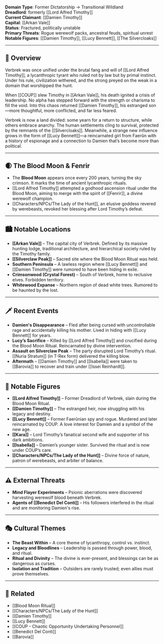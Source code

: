 **Domain Type**: Former Dictatorship → Transitional Wildland  
**Dreadlord**: formerly [[Lord Alfred Timothy]]  
**Current Claimant**: [[Damien Timothy]]  
**Capital**: [[Arkan Vale]]  
**Status**: Fractured, politically unstable  
**Primary Threats**: Rogue werewolf packs, ancestral feuds, spiritual unrest  
**Notable Figures**: [[Damien Timothy]], [[Lucy Bennett]], [[The Silvercloaks]]

---

## 🧭 Overview

Verbrek was once unified under the brutal fang and will of [[Lord Alfred Timothy]], a lycanthropic tyrant who ruled not by law but by primal instinct. Under his rule, civilization withered, and the strong preyed on the weak in a domain that worshipped the hunt.

When [[COUP]] slew Timothy in [[Arkan Vale]], his death ignited a crisis of leadership. No alpha has stepped forward with the strength or charisma to fill the void. Into this chaos returned [[Damien Timothy]], his estranged son—more thoughtful, more conflicted, and far less feared.

Verbrek is now a land divided: some yearn for a return to structure, while others embrace anarchy. The human settlements cling to survival, protected by the remnants of the [[Silvercloaks]]. Meanwhile, a strange new influence grows in the form of [[Lucy Bennett]]—a reincarnated girl from Faerûn with a history of espionage and a connection to Damien that’s become more than political.

---

## 🌒 The Blood Moon & Fenrir

- The **Blood Moon** appears once every 200 years, turning the sky crimson. It marks the time of ancient lycanthropic rituals.
- [[Lord Alfred Timothy]] attempted a godhood ascension ritual under the Blood Moon, aiming to merge with the spirit of [[Fenrir]], a divine werewolf champion.
- [[Characters/NPCs/The Lady of the Hunt]], an elusive goddess revered by werebeasts, revoked her blessing after Lord Timothy’s defeat.

---

## 🏙️ Notable Locations

- **[[Arkan Vale]]** – The capital city of Verbrek. Defined by its massive hunting lodge, traditional architecture, and hierarchical society ruled by the Timothy family.
- **[[Silverclaw Peak]]** – Sacred site where the Blood Moon Ritual was held.
- **Southern Peninsula** – A lawless region where [[Lucy Bennett]] and [[Damien Timothy]] were rumored to have been hiding in exile.
- **Crimsonwood (Crystal Forest)** – South of Verbrek, home to reclusive elves. Forbidden territory.
- **Whitewood Expanse** – Northern region of dead white trees. Rumored to be haunted by the lost.

---

## 🗡️ Recent Events

- **Damien's Disappearance** – Fled after being cursed with uncontrollable rage and accidentally killing his mother. Lived in hiding with [[Lucy Bennett]] for years.
- **Lucy’s Sacrifice** – Killed by [[Lord Alfred Timothy]] and crucified during the Blood Moon Ritual. Reincarnated by divine intervention.
- **Assault on Silverclaw Peak** – The party disrupted Lord Timothy’s ritual. [[Nuria Stratum]] (in T-Rex form) delivered the killing blow.
- **Aftermath** – [[Damien Timothy]] and [[Isabella]] were taken to [[Barovia]] to recover and train under [[Issei Reinhardt]].

---

## 👤 Notable Figures

- **[[Lord Alfred Timothy]]** – Former Dreadlord of Verbrek, slain during the Blood Moon Ritual.
- **[[Damien Timothy]]** – The estranged heir, now struggling with his legacy and destiny.
- **[[Lucy Bennett]]** – Former Faerûnian spy and rogue. Murdered and later reincarnated by COUP. A love interest for Damien and a symbol of the new age.
- **[[Kara]]** – Lord Timothy’s fanatical second wife and supporter of his dark ambitions.
- **[[Isabella]]** – Damien’s younger sister. Survived the ritual and is now under COUP’s care.
- **[[Characters/NPCs/The Lady of the Hunt]]** – Divine force of nature, patron of werebeasts, and arbiter of balance.

---

## ⚠️ External Threats

- **Mind Flayer Experiments** – Psionic aberrations were discovered harvesting werewolf blood beneath Verbrek.
- **Agents of [[Benedict Del Conti]]** – His followers interfered in the ritual and are monitoring Damien's rise.

---

## 🎭 Cultural Themes

- **The Beast Within** – A core theme of lycanthropy, control vs. instinct.
- **Legacy and Bloodlines** – Leadership is passed through power, blood, and ritual.
- **Ritual and Divinity** – The divine is ever-present, and blessings can be as dangerous as curses.
- **Isolation and Tradition** – Outsiders are rarely trusted; even allies must prove themselves.

---

## 📁 Related

- [[Blood Moon Ritual]]  
- [[Characters/NPCs/The Lady of the Hunt]]  
- [[Damien Timothy]]  
- [[Lucy Bennett]]  
- [[COUP - Chaotic Opportunity Undertaking Personnel]]  
- [[Benedict Del Conti]]  
- [[Barovia]]
